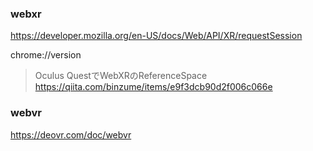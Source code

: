 ### webxr
https://developer.mozilla.org/en-US/docs/Web/API/XR/requestSession


chrome://version
>Oculus QuestでWebXRのReferenceSpace
https://qiita.com/binzume/items/e9f3dcb90d2f006c066e


### webvr
https://deovr.com/doc/webvr
